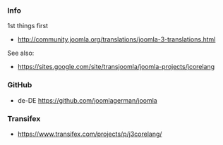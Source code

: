 ### Info
1st things first

* http://community.joomla.org/translations/joomla-3-translations.html

See also:

* https://sites.google.com/site/transjoomla/joomla-projects/jcorelang

### GitHub

* de-DE https://github.com/joomlagerman/joomla

### Transifex

* https://www.transifex.com/projects/p/j3corelang/
